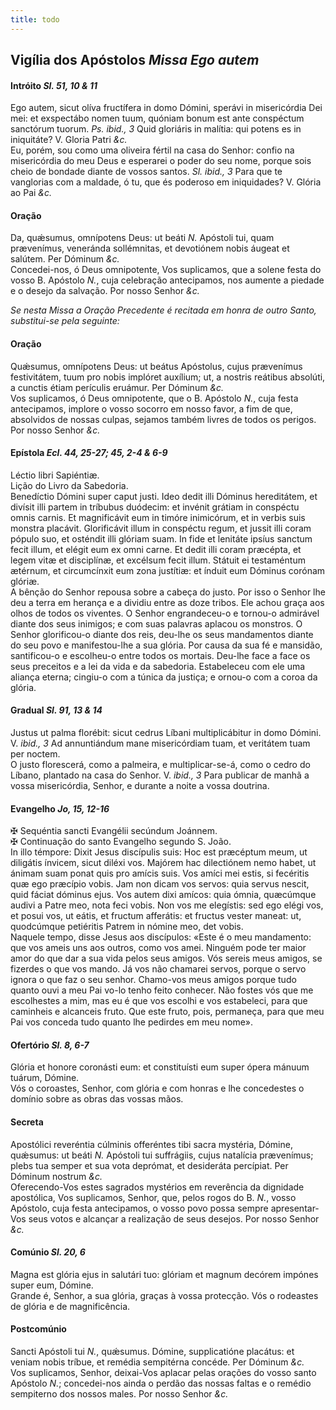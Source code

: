 ```yaml
---
title: todo
---
```

<h2 class="text-center">Vigília dos Apóstolos <em>Missa Ego autem</em></h2>

<h4 class="text-center">Intróito <em>Sl. 51, 10 & 11</em></h4>
<div class="container-fluid">
<div class="row">
<div class="dropcap text-justify">
Ego autem, sicut olíva fructífera in domo Dómini, sperávi in misericórdia Dei mei: et exspectábo nomen tuum, quóniam bonum est ante conspéctum sanctórum tuorum. <em>Ps. ibid., 3</em> Quid gloriáris in malítia: qui potens es in iniquitáte?
V. Gloria Patri <em>&c.</em>
</div>
<div class="dropcap text-justify">
Eu, porém, sou como uma oliveira fértil na casa do Senhor: confio na misericórdia do meu Deus e esperarei o poder do seu nome, porque sois cheio de bondade diante de vossos santos. <em>Sl. ibid., 3</em> Para que te vanglorias com a maldade, ó tu, que és poderoso em iniquidades?
V. Glória ao Pai <em>&c.</em>
</div>
</div>
</div>

<h4 class="text-center">Oração</h4>
<div class="container-fluid">
<div class="row">
<div class="dropcap text-justify">
Da, quǽsumus, omnípotens Deus: ut beáti <em>N. </em>Apóstoli tui, quam prævenímus, veneránda sollémnitas, et devotiónem nobis áugeat et salútem. Per Dóminum <em>&c.</em>
</div>
<div class="dropcap text-justify">
Concedei-nos, ó Deus omnipotente, Vos suplicamos, que a solene festa do vosso B. Apóstolo <em>N.</em>, cuja celebração antecipamos, nos aumente a piedade e o desejo da salvação. Por nosso Senhor <em>&c.</em>
</div>
</div>
</div>

<em>Se nesta Missa a Oração Precedente é recitada em honra de outro Santo, substitui-se pela seguinte:</em>

<h4 class="text-center">Oração</h4>
<div class="container-fluid">
<div class="row">
<div class="dropcap text-justify">
Quǽsumus, omnípotens Deus: ut beátus Apóstolus, cujus prævenímus festivitátem, tuum pro nobis implóret auxílium; ut, a nostris reátibus absolúti, a cunctis étiam perículis eruámur. Per Dóminum <em>&c.</em>
</div>
<div class="dropcap text-justify">
Vos suplicamos, ó Deus omnipotente, que o B. Apóstolo <em>N.</em>, cuja festa antecipamos, implore o vosso socorro em nosso favor, a fim de que, absolvidos de nossas culpas, sejamos também livres de todos os perigos. Por nosso Senhor <em>&c.</em>
</div>
</div>
</div>

<h4 class="text-center">Epístola <em>Ecl. 44, 25-27; 45, 2-4 & 6-9</em></h4>
<div class="container-fluid">
<div class="row">
<div class="text-justify">
Léctio libri Sapiéntiæ.
</div>
<div class="text-justify">
Lição do Livro da Sabedoria.
</div>
<div class="dropcap text-justify">
Benedíctio Dómini super caput justi. Ideo dedit illi Dóminus hereditátem, et divísit illi partem in tríbubus duódecim: et invénit grátiam in conspéctu omnis carnis. Et magnificávit eum in timóre inimicórum, et in verbis suis monstra placávit. Glorificávit illum in conspéctu regum, et jussit illi coram pópulo suo, et osténdit illi glóriam suam. In fide et lenitáte ipsíus sanctum fecit illum, et elégit eum ex omni carne. Et dedit illi coram præcépta, et legem vitæ et disciplínæ, et excélsum fecit illum. Státuit ei testaméntum ætérnum, et circumcínxit eum zona justítiæ: et índuit eum Dóminus corónam glóriæ.
</div>
<div class="dropcap text-justify">
A bênção do Senhor repousa sobre a cabeça do justo. Por isso o Senhor lhe deu a terra em herança e a dividiu entre as doze tribos. Ele achou graça aos olhos de todos os viventes. O Senhor engrandeceu-o e tornou-o admirável diante dos seus inimigos; e com suas palavras aplacou os monstros. O Senhor glorificou-o diante dos reis, deu-lhe os seus mandamentos diante do seu povo e manifestou-lhe a sua glória. Por causa da sua fé e mansidão, santificou-o e escolheu-o entre todos os mortais. Deu-lhe face a face os seus preceitos e a lei da vida e da sabedoria. Estabeleceu com ele uma aliança eterna; cingiu-o com a túnica da justiça; e ornou-o com a coroa da glória.
</div>
</div>
</div>

<h4 class="text-center">Gradual <em>Sl. 91, 13 & 14</em></h4>
<div class="container-fluid">
<div class="row">
<div class="dropcap text-justify">
Justus ut palma florébit: sicut cedrus Líbani multiplicábitur in domo Dómini. V. <em>ibid., 3</em> Ad annuntiándum mane misericórdiam tuam, et veritátem tuam per noctem.
</div>
<div class="dropcap text-justify">
O justo florescerá, como a palmeira, e multiplicar-se-á, como o cedro do Líbano, plantado na casa do Senhor. V. <em>ibid., 3</em> Para publicar de manhã a vossa misericórdia, Senhor, e durante a noite a vossa doutrina.
</div>
</div>
</div>

<h4 class="text-center">Evangelho <em>Jo, 15, 12-16</em></h4>
<div class="container-fluid">
<div class="row">
<div class="text-justify">
<span class="text-danger">&#10016;</span> Sequéntia sancti Evangélii secúndum Joánnem.
</div>
<div class="text-justify">
<span class="text-danger">&#10016;</span> Continuação do santo Evangelho segundo S. João.
</div>
<div class="dropcap text-justify">
In illo témpore: Dixit Jesus discípulis suis: Hoc est præcéptum meum, ut diligátis ínvicem, sicut diléxi vos. Majórem hac dilectiónem nemo habet, ut ánimam suam ponat quis pro amícis suis. Vos amíci mei estis, si fecéritis quæ ego præcípio vobis. Jam non dicam vos servos: quia servus nescit, quid fáciat dóminus ejus. Vos autem dixi amícos: quia ómnia, quæcúmque audivi a Patre meo, nota feci vobis. Non vos me elegístis: sed ego elégi vos, et posui vos, ut eátis, et fructum afferátis: et fructus vester maneat: ut, quodcúmque petiéritis Patrem in nómine meo, det vobis.
</div>
<div class="dropcap text-justify">
Naquele tempo, disse Jesus aos discípulos: «Este é o meu mandamento: que vos ameis uns aos outros, como vos amei. Ninguém pode ter maior amor do que dar a sua vida pelos seus amigos. Vós sereis meus amigos, se fizerdes o que vos mando. Já vos não chamarei servos, porque o servo ignora o que faz o seu senhor. Chamo-vos meus amigos porque tudo quanto ouvi a meu Pai vo-lo tenho feito conhecer. Não fostes vós que me escolhestes a mim, mas eu é que vos escolhi e vos estabeleci, para que caminheis e alcanceis fruto. Que este fruto, pois, permaneça, para que meu Pai vos conceda tudo quanto lhe pedirdes em meu nome».
</div>
</div>
</div>

<h4 class="text-center">Ofertório <em>Sl. 8, 6-7</em></h4>
<div class="container-fluid">
<div class="row">
<div class="dropcap text-justify">
Glória et honore coronásti eum: et constituísti eum super ópera mánuum tuárum, Dómine.
</div>
<div class="dropcap text-justify">
Vós o coroastes, Senhor, com glória e com honras e lhe concedestes o domínio sobre as obras das vossas mãos.
</div>
</div>
</div>

<h4 class="text-center">Secreta</h4>
<div class="container-fluid">
<div class="row">
<div class="dropcap text-justify">
Apostólici reveréntia cúlminis offeréntes tibi sacra mystéria, Dómine, quǽsumus: ut beáti <em>N. </em>Apóstoli tui suffrágiis, cujus natalícia prævenímus; plebs tua semper et sua vota deprómat, et desideráta percípiat. Per Dóminum nostrum <em>&c.</em>
</div>
<div class="dropcap text-justify">
Oferecendo-Vos estes sagrados mystérios em reverência da dignidade apostólica, Vos suplicamos, Senhor, que, pelos rogos do B. <em>N.</em>, vosso Apóstolo, cuja festa antecipamos, o vosso povo possa sempre apresentar-Vos seus votos e alcançar a realização de seus desejos. Por nosso Senhor <em>&c.</em>
</div>
</div>
</div>

<h4 class="text-center">Comúnio <em>Sl. 20, 6</em></h4>
<div class="container-fluid">
<div class="row">
<div class="dropcap text-justify">
Magna est glória ejus in salutári tuo: glóriam et magnum decórem impónes super eum, Dómine.
</div>
<div class="dropcap text-justify">
Grande é, Senhor, a sua glória, graças à vossa protecção. Vós o rodeastes de glória e de magnificência.
</div>
</div>
</div>

<h4 class="text-center">Postcomúnio</h4>
<div class="container-fluid">
<div class="row">
<div class="dropcap text-justify">
Sancti Apóstoli tui <em>N.</em>, quǽsumus. Dómine, supplicatióne placátus: et veniam nobis tríbue, et remédia sempitérna concéde. Per Dóminum <em>&c.</em>
</div>
<div class="dropcap text-justify">
Vos suplicamos, Senhor, deixai-Vos aplacar pelas orações do vosso santo Apóstolo <em>N.</em>; concedei-nos ainda o perdão das nossas faltas e o remédio sempiterno dos nossos males. Por nosso Senhor <em>&c.</em>
</div>
</div>
</div>
